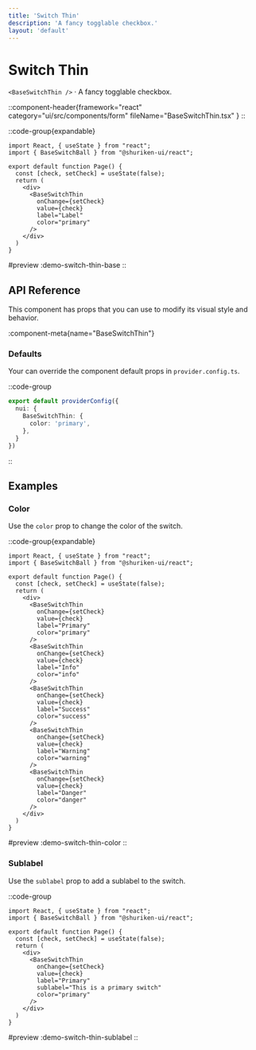 ```yaml
---
title: 'Switch Thin'
description: 'A fancy togglable checkbox.'
layout: 'default'
---
```


# Switch Thin

`<BaseSwitchThin />` · A fancy togglable checkbox.

::component-header{framework="react" category="ui/src/components/form" fileName="BaseSwitchThin.tsx" }
::

::code-group{expandable}

```tsx [DemoSwitchThinBase.tsx]
import React, { useState } from "react";
import { BaseSwitchBall } from "@shuriken-ui/react";

export default function Page() {
  const [check, setCheck] = useState(false);
  return (
    <div>
      <BaseSwitchThin
        onChange={setCheck}
        value={check}
        label="Label"
        color="primary"
      />
    </div>
  )
}
```

#preview
:demo-switch-thin-base
::

## API Reference

This component has props that you can use to modify its visual style and behavior.

:component-meta{name="BaseSwitchThin"}

### Defaults

Your can override the component default props in `provider.config.ts`.

::code-group

```ts [provider.config.ts]
export default providerConfig({
  nui: {
    BaseSwitchThin: {
      color: 'primary',
    },
  }
})
```
::

## Examples

### Color

Use the `color` prop to change the color of the switch.

::code-group{expandable}

```tsx [DemoSwitchThinColor.tsx]
import React, { useState } from "react";
import { BaseSwitchBall } from "@shuriken-ui/react";

export default function Page() {
  const [check, setCheck] = useState(false);
  return (
    <div>
      <BaseSwitchThin
        onChange={setCheck}
        value={check}
        label="Primary"
        color="primary"
      />
      <BaseSwitchThin
        onChange={setCheck}
        value={check}
        label="Info"
        color="info"
      />
      <BaseSwitchThin
        onChange={setCheck}
        value={check}
        label="Success"
        color="success"
      />
      <BaseSwitchThin
        onChange={setCheck}
        value={check}
        label="Warning"
        color="warning"
      />
      <BaseSwitchThin
        onChange={setCheck}
        value={check}
        label="Danger"
        color="danger"
      />
    </div>
  )
}
```

#preview
:demo-switch-thin-color
::

### Sublabel

Use the `sublabel` prop to add a sublabel to the switch.

::code-group

```tsx [DemoSwitchSublabel.tsx]
import React, { useState } from "react";
import { BaseSwitchBall } from "@shuriken-ui/react";

export default function Page() {
  const [check, setCheck] = useState(false);
  return (
    <div>
      <BaseSwitchThin
        onChange={setCheck}
        value={check}
        label="Primary"
        sublabel="This is a primary switch"
        color="primary"
      />
    </div>
  )
}
```

#preview
:demo-switch-thin-sublabel
::
